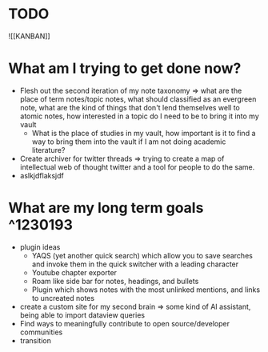 # TODO
![[KANBAN]]

# What am I trying to get done now?
- Flesh out the second iteration of my note taxonomy => what are the place of term notes/topic notes, what should classified as an evergreen note, what are the kind of things that don't lend themselves well to atomic notes, how interested in a topic do I need to be to bring it into my vault
	- What is the place of studies in my vault, how important is it to find a way to bring them into the vault if I am not doing academic literature?
- Create archiver for twitter threads => trying to create a map of intellectual web of thought twitter and a tool for people to do the same. 
- aslkjdflaksjdf 
# What are my long term goals ^1230193
- plugin ideas
	- YAQS (yet another quick search) which allow you to save searches and invoke them in the quick switcher with a leading character
	- Youtube chapter exporter 
	- Roam like side bar for notes, headings, and bullets
	- Plugin which shows notes with the most unlinked mentions, and links to uncreated notes
- create a custom site for my second brain =>  some kind of AI assistant, being able to import dataview queries
- Find ways to meaningfully contribute to open source/developer communities
- transition